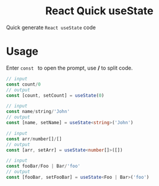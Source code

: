 <h1 align="center">React Quick useState</h1>

Quick generate `React useState` code

<p align="center">

# Usage

Enter `const ` to open the prompt, use __/__ to split code.


```ts
// input 
const count/0
// output
const [count, setCount] = useState(0)

// input 
const name/string/'John'
// output
const [name, setName] = useState<string>('John')

// input 
const arr/number[]/[]
// output
const [arr, setArr] = useState<number[]>([])

// input 
const fooBar/Foo | Bar/'foo'
// output
const [fooBar, setFooBar] = useState<Foo | Bar>('foo')
```
